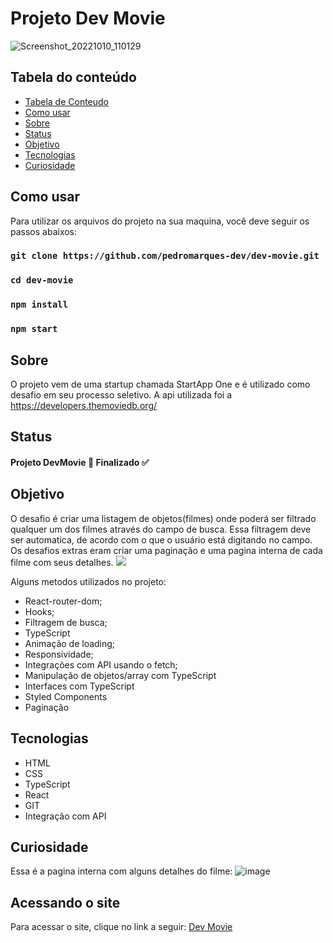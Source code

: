 # Projeto Dev Movie

![Screenshot_20221010_110129](https://user-images.githubusercontent.com/81711739/194883942-1d7ab51d-ee0e-4151-b99d-f19d7e0e521b.png)


## Tabela do conteúdo

   * [Tabela de Conteudo](#tabela-de-conteudo)
   * [Como usar](#Como-usar)
   * [Sobre](#Sobre)
   * [Status](#status)
   * [Objetivo](#objetivo)
   * [Tecnologias](#tecnologias)
   * [Curiosidade](#curiosidade)

## Como usar
 Para utilizar os arquivos do projeto na sua maquina, você deve seguir os passos abaixos:

### `git clone https://github.com/pedromarques-dev/dev-movie.git`
### `cd dev-movie`
### `npm install`
### `npm start`

## Sobre
  O projeto vem de uma startup chamada StartApp One e é utilizado como desafio em seu processo seletivo.  A api utilizada foi a https://developers.themoviedb.org/ 

## Status
 
  #### Projeto DevMovie 🚀 Finalizado ✅
       
## Objetivo

  O desafio é criar uma listagem de objetos(filmes) onde poderá ser filtrado qualquer um dos filmes através do campo de busca. Essa filtragem deve ser automatica, de acordo com o que o usuário está digitando no campo. Os desafios extras eram criar uma paginação e uma pagina interna de cada filme com seus detalhes.
  <img src='./public/assets/images/dev-movie.gif'>
  
  Alguns metodos utilizados no projeto:
   
   * React-router-dom;
   * Hooks;
   * Filtragem de busca;
   * TypeScript
   * Animação de loading;
   * Responsividade;
   * Integrações com API usando o fetch;
   * Manipulação de objetos/array com TypeScript
   * Interfaces com TypeScript
   * Styled Components
   * Paginação 

## Tecnologias

 * HTML
 * CSS
 * TypeScript
 * React
 * GIT
 * Integração com API

## Curiosidade
  Essa é a pagina interna com alguns detalhes do filme:
  ![image](https://user-images.githubusercontent.com/81711739/156869631-36ec5ace-55ed-491b-b8f9-d2d4f919efb7.png)

## Acessando o site

  Para acessar o site, clique no link a seguir: <a href='https://dev-movie.vercel.app/' target='_blank'>Dev Movie</a>
